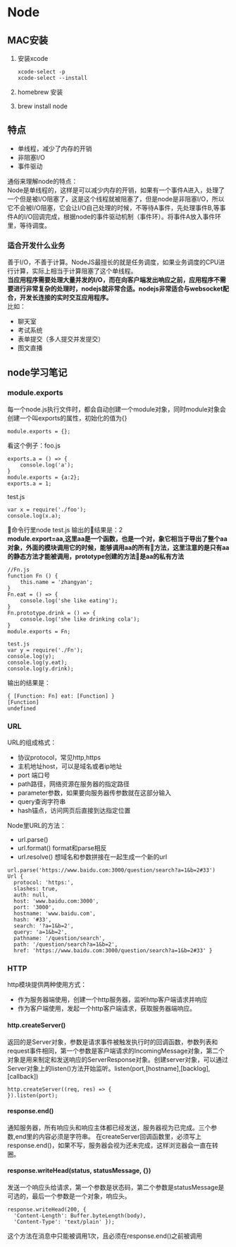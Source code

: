 # Node
## MAC安装
1. 安装xcode

	```
	xcode-select -p
	xcode-select --install
	```
2. homebrew 安装
3. brew install node

## 特点
- 单线程，减少了内存的开销
- 非阻塞I/O
- 事件驱动

通俗来理解node的特点：  
Node是单线程的，这样是可以减少内存的开销，如果有一个事件A进入，处理了一个但是被I/O阻塞了，这是这个线程就被阻塞了，但是node是非阻塞I/O，所以它不会被I/O阻塞，它会让I/O自己处理的时候，不等待A事件，先处理事件B,等事件A的I/O回调完成，根据node的事件驱动机制（事件环）。将事件A放入事件环里，等待调度。
### 适合开发什么业务
善于I/O，不善于计算。NodeJS最擅长的就是任务调度，如果业务调度的CPU进行计算，实际上相当于计算阻塞了这个单线程。    
__当应用程序需要处理大量并发的I/O，而在向客户端发出响应之前，应用程序不需要进行非常复杂的处理时，nodejs就非常合适。nodejs非常适合与websocket配合，开发长连接的实时交互应用程序。__  
比如：

- 聊天室
- 考试系统
- 表单提交（多人提交并发提交）
- 图文直播

## node学习笔记
### module.exports
每一个node.js执行文件时，都会自动创建一个module对象，同时module对象会创建一个叫exports的属性，初始化的值为{}

```
module.exports = {};
```
看这个例子：foo.js

```
exports.a = () => {
    console.log('a');
}
module.exports = {a:2};
exports.a = 1;
```

test.js

```
var x = require('./foo');
console.log(x.a);
```

命令行里node test.js 输出的结果是：2   
**module.export=aa,这里aa是一个函数，也是一个对，象它相当于导出了整个aa对象，外面的模块调用它的时候，能够调用aa的所有方法，这里注意的是只有aa的静态方法才能被调用，prototype创建的方法是aa的私有方法**

```
//Fn.js
function Fn () {
    this.name = 'zhangyan';
}
Fn.eat = () => {
    console.log('she like eating');
}
Fn.prototype.drink = () => {
    console.log('she like drinking cola');
}
module.exports = Fn;
```
```
test.js
var y = require('./Fn');
console.log(y);
console.log(y.eat);
console.log(y.drink);
```
输出的结果是：

```
{ [Function: Fn] eat: [Function] }
[Function]
undefined
```
### URL
URL的组成格式：

- 协议protocol，常见http,https
- 主机地址host，可以是域名或者ip地址
- port 端口号
- path路径，网络资源在服务器的指定路径
- parameter参数，如果要向服务器传参数就在这部分输入
- query查询字符串
- hash锚点，访问网页后直接到达指定位置

Node里URL的方法：

- url.parse()
- url.format() format和parse相反
- url.resolve() 想域名和参数拼接在一起生成一个新的url

```
url.parse('https://www.baidu.com:3000/question/search?a=1&b=2#33')
Url {
  protocol: 'https:',
  slashes: true,
  auth: null,
  host: 'www.baidu.com:3000',
  port: '3000',
  hostname: 'www.baidu.com',
  hash: '#33',
  search: '?a=1&b=2',
  query: 'a=1&b=2',
  pathname: '/question/search',
  path: '/question/search?a=1&b=2',
  href: 'https://www.baidu.com:3000/question/search?a=1&b=2#33' }
```
### HTTP
http模块提供两种使用方式：

- 作为服务器端使用，创建一个http服务器，监听http客户端请求并响应
- 作为客户端使用，发起一个http客户端请求，获取服务器端响应。

#### http.createServer()
返回的是Server对象，参数是请求事件被触发执行时的回调函数，参数列表和request事件相同，第一个参数是客户端请求的IncomingMessage对象，第二个对象是用来制定和发送响应的ServerResponse对象。创建server对象，可以通过Server对象上的listen()方法开始监听。listen(port,[hostname],[backlog],[callback])

```
http.createServer((req, res) => {
}).listen(port);
```
#### response.end()
通知服务器，所有响应头和响应主体都已经发送，服务器视为已完成。三个参数,end里的内容必须是字符串。
在createServer回调函数里，必须写上response.end()，如果不写，服务器会视为还未完成，这样浏览器会一直在转圈。
#### response.writeHead(status, statusMessage, {})
发送一个响应头给请求，第一个参数是状态码，第二个参数是statusMessage是可选的，最后一个参数是一个对象，响应头。

```
response.writeHead(200, {
  'Content-Length': Buffer.byteLength(body),
  'Content-Type': 'text/plain' });
```
这个方法在消息中只能被调用1次，且必须在response.end()之前被调用
